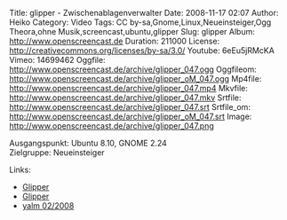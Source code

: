 Title: glipper - Zwischenablagenverwalter
Date: 2008-11-17 02:07
Author: Heiko
Category: Video
Tags: CC by-sa,Gnome,Linux,Neueinsteiger,Ogg Theora,ohne Musik,screencast,ubuntu,glipper
Slug: glipper
Album: http://www.openscreencast.de
Duration: 211000
License: http://creativecommons.org/licenses/by-sa/3.0/
Youtube: 6eEu5jRMcKA
Vimeo: 14699462
Oggfile: http://www.openscreencast.de/archive/glipper_047.ogg
Oggfileom: http://www.openscreencast.de/archive/glipper_oM_047.ogg
Mp4file: http://www.openscreencast.de/archive/glipper_047.mp4
Mkvfile: http://www.openscreencast.de/archive/glipper_047.mkv
Srtfile: http://www.openscreencast.de/archive/glipper_047.srt
Srtfile_om: http://www.openscreencast.de/archive/glipper_oM_047.srt
Image: http://www.openscreencast.de/archive/glipper_047.png

Ausgangspunkt: Ubuntu 8.10, GNOME 2.24  
Zielgruppe: Neueinsteiger  

Links:

  * [Glipper](http://wiki.ubuntuusers.de/Glipper)
  * [Glipper](http://glipper.sourceforge.net/)
  * [yalm 02/2008](http://www.yalmagazine.org/homepage/yalm/ueberblick_02/2008)

